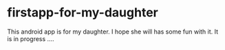 # firstapp-for-my-daughter
This android app is for my daughter. I hope she will has some fun with it.
It is in progress ....
